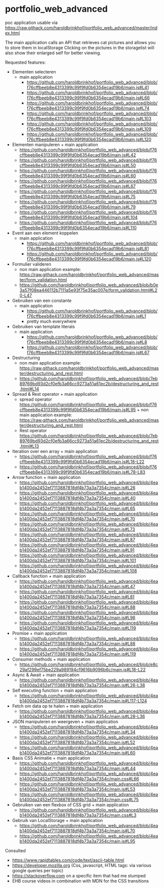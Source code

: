 # portfolio_web_advanced
poc application usable via https://raw.githack.com/haroldbrinkhof/portfolio_web_advanced/master/index.html

The main application calls an API that retrieves cat pictures and allows you to store them in localStorage
Clicking on the pictures in the storagelist will also show their enlarged self for better viewing.


Requested features:
-    Elementen selecteren
      + main application
         - 	https://github.com/haroldbrinkhof/portfolio_web_advanced/blob/f76cffbeeb8e4313399c99f9fd0b6354ecad19b6/main.js#L41
         - 	https://github.com/haroldbrinkhof/portfolio_web_advanced/blob/f76cffbeeb8e4313399c99f9fd0b6354ecad19b6/main.js#L66
         - 	https://github.com/haroldbrinkhof/portfolio_web_advanced/blob/f76cffbeeb8e4313399c99f9fd0b6354ecad19b6/main.js#L74
         - 	https://github.com/haroldbrinkhof/portfolio_web_advanced/blob/f76cffbeeb8e4313399c99f9fd0b6354ecad19b6/main.js#L103
         - 	https://github.com/haroldbrinkhof/portfolio_web_advanced/blob/f76cffbeeb8e4313399c99f9fd0b6354ecad19b6/main.js#L109
         - 	https://github.com/haroldbrinkhof/portfolio_web_advanced/blob/f76cffbeeb8e4313399c99f9fd0b6354ecad19b6/main.js#L120  
-    Elementen manipuleren
    + main application
       - https://github.com/haroldbrinkhof/portfolio_web_advanced/blob/f76cffbeeb8e4313399c99f9fd0b6354ecad19b6/main.js#L42
       - https://github.com/haroldbrinkhof/portfolio_web_advanced/blob/f76cffbeeb8e4313399c99f9fd0b6354ecad19b6/main.js#L50
       - https://github.com/haroldbrinkhof/portfolio_web_advanced/blob/f76cffbeeb8e4313399c99f9fd0b6354ecad19b6/main.js#L60
       - https://github.com/haroldbrinkhof/portfolio_web_advanced/blob/f76cffbeeb8e4313399c99f9fd0b6354ecad19b6/main.js#L67
       - https://github.com/haroldbrinkhof/portfolio_web_advanced/blob/f76cffbeeb8e4313399c99f9fd0b6354ecad19b6/main.js#L75
       - https://github.com/haroldbrinkhof/portfolio_web_advanced/blob/f76cffbeeb8e4313399c99f9fd0b6354ecad19b6/main.js#L79
       - https://github.com/haroldbrinkhof/portfolio_web_advanced/blob/f76cffbeeb8e4313399c99f9fd0b6354ecad19b6/main.js#L104
       - https://github.com/haroldbrinkhof/portfolio_web_advanced/blob/f76cffbeeb8e4313399c99f9fd0b6354ecad19b6/main.js#L110
-    Event aan een element koppelen
     + main application
       - https://github.com/haroldbrinkhof/portfolio_web_advanced/blob/f76cffbeeb8e4313399c99f9fd0b6354ecad19b6/main.js#L81
       - https://github.com/haroldbrinkhof/portfolio_web_advanced/blob/f76cffbeeb8e4313399c99f9fd0b6354ecad19b6/main.js#L120
-    Formulier valideren
     + non main application example:   https://raw.githack.com/haroldbrinkhof/portfolio_web_advanced/master/form_validation.html
     + https://github.com/haroldbrinkhof/portfolio_web_advanced/blob/b0e3a57f08ea446112b7111a5e93f75e35ac007e/form_validation.html#L20-L47
-    Gebruiken van een constante
     + main application
       - https://github.com/haroldbrinkhof/portfolio_web_advanced/blob/f76cffbeeb8e4313399c99f9fd0b6354ecad19b6/main.js#L1
       - pretty much everywhere
-    Gebruiken van template literals
     + main application
       - https://github.com/haroldbrinkhof/portfolio_web_advanced/blob/f76cffbeeb8e4313399c99f9fd0b6354ecad19b6/main.js#L8
       - https://github.com/haroldbrinkhof/portfolio_web_advanced/blob/f76cffbeeb8e4313399c99f9fd0b6354ecad19b6/main.js#L67 
-    Destructuring
     + non main application example:   https://raw.githack.com/haroldbrinkhof/portfolio_web_advanced/master/destructuring_and_rest.html
     + https://github.com/haroldbrinkhof/portfolio_web_advanced/blob/7eb89769bd93d2cf0efb3a66cc9273a51a61ec2b/destructuring_and_rest.html#L14   
-    Spread & Rest operator
    + main application
     - spread operator https://github.com/haroldbrinkhof/portfolio_web_advanced/blob/f76cffbeeb8e4313399c99f9fd0b6354ecad19b6/main.js#L95
    + non main application example:   https://raw.githack.com/haroldbrinkhof/portfolio_web_advanced/master/destructuring_and_rest.html
      - Rest operator https://github.com/haroldbrinkhof/portfolio_web_advanced/blob/7eb89769bd93d2cf0efb3a66cc9273a51a61ec2b/destructuring_and_rest.html#L13
-    Iteration over een array
    + main application
     - https://github.com/haroldbrinkhof/portfolio_web_advanced/blob/f76cffbeeb8e4313399c99f9fd0b6354ecad19b6/main.js#L18-L22
     - https://github.com/haroldbrinkhof/portfolio_web_advanced/blob/f76cffbeeb8e4313399c99f9fd0b6354ecad19b6/main.js#L78-L83
-    Arrow function
    + main application
     - https://github.com/haroldbrinkhof/portfolio_web_advanced/blob/4eab1400da2452ef7113887818df4b73a3a7354c/main.js#L26
     - https://github.com/haroldbrinkhof/portfolio_web_advanced/blob/4eab1400da2452ef7113887818df4b73a3a7354c/main.js#L40
     - https://github.com/haroldbrinkhof/portfolio_web_advanced/blob/4eab1400da2452ef7113887818df4b73a3a7354c/main.js#L65
     - https://github.com/haroldbrinkhof/portfolio_web_advanced/blob/4eab1400da2452ef7113887818df4b73a3a7354c/main.js#L70
     - https://github.com/haroldbrinkhof/portfolio_web_advanced/blob/4eab1400da2452ef7113887818df4b73a3a7354c/main.js#L73
     - https://github.com/haroldbrinkhof/portfolio_web_advanced/blob/4eab1400da2452ef7113887818df4b73a3a7354c/main.js#L87
     - https://github.com/haroldbrinkhof/portfolio_web_advanced/blob/4eab1400da2452ef7113887818df4b73a3a7354c/main.js#L91
     - https://github.com/haroldbrinkhof/portfolio_web_advanced/blob/4eab1400da2452ef7113887818df4b73a3a7354c/main.js#L101
     - https://github.com/haroldbrinkhof/portfolio_web_advanced/blob/4eab1400da2452ef7113887818df4b73a3a7354c/main.js#L108 
-    Callback function
    + main application
     - https://github.com/haroldbrinkhof/portfolio_web_advanced/blob/4eab1400da2452ef7113887818df4b73a3a7354c/main.js#L47
     - https://github.com/haroldbrinkhof/portfolio_web_advanced/blob/4eab1400da2452ef7113887818df4b73a3a7354c/main.js#L81
     - https://github.com/haroldbrinkhof/portfolio_web_advanced/blob/4eab1400da2452ef7113887818df4b73a3a7354c/main.js#L88
     - https://github.com/haroldbrinkhof/portfolio_web_advanced/blob/4eab1400da2452ef7113887818df4b73a3a7354c/main.js#L96
     - https://github.com/haroldbrinkhof/portfolio_web_advanced/blob/4eab1400da2452ef7113887818df4b73a3a7354c/main.js#L119
-    Promise
    + main application
     - https://github.com/haroldbrinkhof/portfolio_web_advanced/blob/4eab1400da2452ef7113887818df4b73a3a7354c/main.js#L88
     - https://github.com/haroldbrinkhof/portfolio_web_advanced/blob/4eab1400da2452ef7113887818df4b73a3a7354c/main.js#L119
-    Consumer methods
    + main application
     - https://github.com/haroldbrinkhof/portfolio_web_advanced/blob/e8c29af299ef75be229a989194cf9616b9096b6c/main.js#L18-L22
-    Async & Await
    + main application
     - https://github.com/haroldbrinkhof/portfolio_web_advanced/blob/4eab1400da2452ef7113887818df4b73a3a7354c/main.js#L26-L38
-    Self executing function
    + main application
     - https://github.com/haroldbrinkhof/portfolio_web_advanced/blob/4eab1400da2452ef7113887818df4b73a3a7354c/main.js#L117-L124
-    Fetch om data op te halen
    + main application
     - https://github.com/haroldbrinkhof/portfolio_web_advanced/blob/4eab1400da2452ef7113887818df4b73a3a7354c/main.js#L28-L36
-    JSON manipuleren en weergeven
    + main application
     - https://github.com/haroldbrinkhof/portfolio_web_advanced/blob/4eab1400da2452ef7113887818df4b73a3a7354c/main.js#L34
     - https://github.com/haroldbrinkhof/portfolio_web_advanced/blob/4eab1400da2452ef7113887818df4b73a3a7354c/main.js#L52
     - https://github.com/haroldbrinkhof/portfolio_web_advanced/blob/4eab1400da2452ef7113887818df4b73a3a7354c/main.js#L60
-    Basis CSS Animatie
    + main application
     - https://github.com/haroldbrinkhof/portfolio_web_advanced/blob/4eab1400da2452ef7113887818df4b73a3a7354c/main.js#L44
     - https://github.com/haroldbrinkhof/portfolio_web_advanced/blob/4eab1400da2452ef7113887818df4b73a3a7354c/main.css#L66
     - https://github.com/haroldbrinkhof/portfolio_web_advanced/blob/4eab1400da2452ef7113887818df4b73a3a7354c/main.js#L53
     - https://github.com/haroldbrinkhof/portfolio_web_advanced/blob/4eab1400da2452ef7113887818df4b73a3a7354c/main.css#L75
-    Gebruiken van een flexbox of CSS grid
    + main application
     - https://github.com/haroldbrinkhof/portfolio_web_advanced/blob/4eab1400da2452ef7113887818df4b73a3a7354c/main.css#L3
-    Gebruik van LocalStorage
    + main application
     - https://github.com/haroldbrinkhof/portfolio_web_advanced/blob/4eab1400da2452ef7113887818df4b73a3a7354c/main.js#L70
     - https://github.com/haroldbrinkhof/portfolio_web_advanced/blob/4eab1400da2452ef7113887818df4b73a3a7354c/main.js#L95
 
Consulted
- 	https://www.rapidtables.com/code/text/ascii-table.html
- 	https://developer.mozilla.org (Css, javascript, HTML tags: via various google queries per topic)
- 	https://stackoverflow.com on a specific item that had me stumped
- 	EHB course videos in combination with MDN for the CSS transitions
